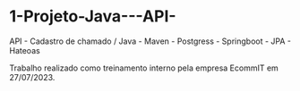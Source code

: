 # 1-Projeto-Java---API-
API - Cadastro de chamado / Java - Maven - Postgress - Springboot - JPA - Hateoas

Trabalho realizado como treinamento interno pela empresa EcommIT em 27/07/2023.

